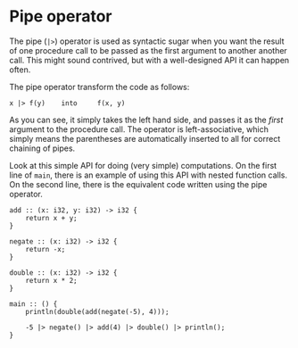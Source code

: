 # Pipe operator

The pipe (`|>`) operator is used as syntactic sugar when you want the result of one procedure call to be passed as the first argument to another another call.
This might sound contrived, but with a well-designed API it can happen often.

The pipe operator transform the code as follows:
```
x |> f(y)    into     f(x, y)
```
As you can see, it simply takes the left hand side, and passes it as the *first* argument to the procedure call.
The operator is left-associative, which simply means the parentheses are automatically inserted to all for correct chaining of pipes.

Look at this simple API for doing (very simple) computations.
On the first line of `main`, there is an example of using this API with nested function calls.
On the second line, there is the equivalent code written using the pipe operator.
```onyx
add :: (x: i32, y: i32) -> i32 {
    return x + y;
}

negate :: (x: i32) -> i32 {
    return -x;
}

double :: (x: i32) -> i32 {
    return x * 2;
}

main :: () {
    println(double(add(negate(-5), 4)));

    -5 |> negate() |> add(4) |> double() |> println();
}
```

